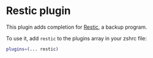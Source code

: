 # Restic plugin

This plugin adds completion for [Restic](https://restic.net/), a backup program.

To use it, add `restic` to the plugins array in your zshrc file:

```zsh
plugins=(... restic)
```
